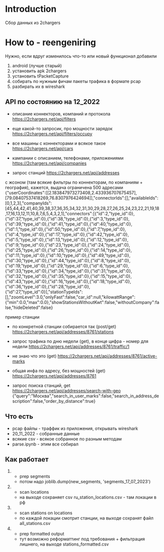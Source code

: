 # Introduction

Сбор данных из 2chargers

# How to - reengeniring
Нужно, если вдруг изменилось что-то или новый функционал добавили
1. android (лучше старый)
2. установить apk 2chargers
3. установить tPacketCapture
4. собирать по нужным фичам пакеты трафика в формате pcap
5. разбирать их в wireshark 

## API по состоянию на 12_2022

- описание коннекторов, компаний и протокола
https://2chargers.net/api/filters

- еще какой-то запросик, про мощности зарядок
https://2chargers.net/api/filters/occupy

- все машины с коннекторами и всякое такое
https://2chargers.net/api/cars

- кампании с описанием, телефонами, приложениями
https://2chargers.net/api/companies

- запрос станций
https://2chargers.net/api/addresses

с жсоном (там всякие фильтры по коннекторам, по компаниям + география), кажется, выдача ограничена 500 адресами
{"userCoordinates":[[2.183847973273408,2.433936707675457],[79.08407537418269,76.8307976424694]],"connectorIds":[],"availableIds":[0,1,2,3],"companyIds":[45,44,42,41,40,39,38,37,36,35,34,32,31,30,29,28,27,26,25,24,23,22,21,19,18,17,16,13,12,11,10,8,7,6,5,4,3,2,1],"connectors":[{"id":2,"type_id":0},{"id":37,"type_id":0},{"id":38,"type_id":0},{"id":3,"type_id":0},{"id":39,"type_id":0},{"id":41,"type_id":0},{"id":40,"type_id":0},{"id":1,"type_id":0},{"id":50,"type_id":0},{"id":7,"type_id":0},{"id":4,"type_id":0},{"id":17,"type_id":0},{"id":42,"type_id":0},{"id":5,"type_id":0},{"id":13,"type_id":0},{"id":12,"type_id":0},{"id":9,"type_id":0},{"id":23,"type_id":0},{"id":24,"type_id":0},{"id":25,"type_id":0},{"id":26,"type_id":0},{"id":14,"type_id":0},{"id":11,"type_id":0},{"id":10,"type_id":0},{"id":49,"type_id":0},{"id":30,"type_id":0},{"id":44,"type_id":0},{"id":8,"type_id":0},{"id":19,"type_id":0},{"id":29,"type_id":0},{"id":6,"type_id":0},{"id":33,"type_id":0},{"id":34,"type_id":0},{"id":31,"type_id":0},{"id":32,"type_id":0},{"id":35,"type_id":0},{"id":15,"type_id":0},{"id":43,"type_id":0},{"id":16,"type_id":0},{"id":18,"type_id":0},{"id":36,"type_id":0},{"id":28,"type_id":0},{"id":27,"type_id":0}],"stationTypeIds":[],"zoomLevel":3.0,"onlyFast":false,"car_id":null,"kilowattRange":{"min":0.0,"max":0.0},"showStationsWithoutKwt":false,"withoutCompany":false,"hideDeleted":false}

пример станции

- по конкретной станции собирается так (post/get)
https://2chargers.net/api/addresses/8761/stations

- запрос трафика по дню недели (get), в конце цифра - номер для недели
https://2chargers.net/api/addresses/8761/traffic/1

- не знаю что это (get)
https://2chargers.net/api/addresses/8761/active-marks

- общая инфа по адресу, без мощностей (get)
https://2chargers.net/api/addresses/8761

- запрос поиска станций, get
https://2chargers.net/api/addresses/search-with-geo
{"query":"Москва","search_in_user_marks":false,"search_in_address_description":false,"order_by_distance":true}

## Что есть
- pcap файлы - траффик из приложения, открывать wireshark
- 20_11_2022 - собранные данные
- всякие csv - всякое собранное по разным методам
- parse.ipynb - этим все собирал

## Как работает

1. - prep segments 
    - потом надо joblib.dump(new_segments, 'segments_17_07_2023')

2. - scan locations
    - на выходе сохраняет csv ru_station_locations.csv - там локации в рф

3. - scan stations on locations
    - по каждой локации смотрит станции, на выходе сохранят файл all_stations.csv

4. - prep formatted output
    - тут возможно реформаттинг под требования + фильтрация лишнего, на выходе stations_formatted.csv